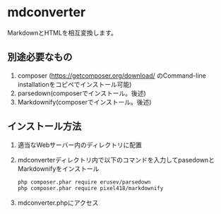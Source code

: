 # mdconverter

MarkdownとHTMLを相互変換します。

## 別途必要なもの
1. composer (https://getcomposer.org/download/ のCommand-line installationをコピペでインストール可能)
2. parsedown(composerでインストール。後述)
3. Markdownify(composerでインストール。後述)

## インストール方法

1. 適当なWebサーバー内のディレクトリに配置
2. mdconverterディレクトリ内で以下のコマンドを入力してpasedownとMarkdownifyをインストール
    
    ```bash
    php composer.phar require erusev/parsedown
    php composer.phar require pixel418/markdownify
    ```
3. mdconverter.phpにアクセス